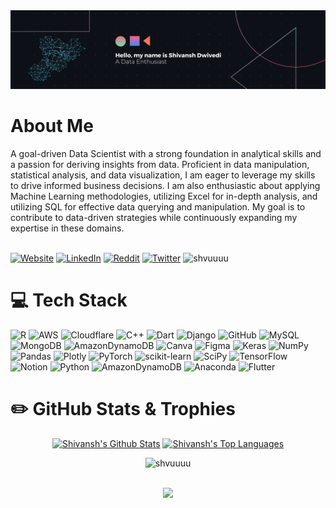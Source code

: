 <img src="https://github.com/shvuuuu/shvuuuu/blob/main/banner.png">

# About Me

<div>
A goal-driven Data Scientist with a strong foundation in analytical skills and a passion for deriving insights from data. Proficient in data manipulation, statistical analysis, and data visualization, I am eager to leverage my skills to drive informed business decisions. I am also enthusiastic about applying Machine Learning methodologies, utilizing Excel for in-depth analysis, and utilizing SQL for effective data querying and manipulation. My goal is to contribute to data-driven strategies while continuously expanding my expertise in these domains.
</div>
<br>

[![Website](https://img.shields.io/badge/website-000000?style=for-the-badge&logo=About.me&logoColor=white)](https://shivanshdwivedi.tech/) [![LinkedIn](https://img.shields.io/badge/linkedin-%230077B5.svg?style=for-the-badge&logo=linkedin&logoColor=white)](https://linkedin.com/in/shvuuuu) [![Reddit](https://img.shields.io/badge/Reddit-FF4500?style=for-the-badge&logo=reddit&logoColor=white)](https://reddit.com/user/shvuuuu) [![Twitter](https://img.shields.io/badge/Twitter-%231DA1F2.svg?style=for-the-badge&logo=Twitter&logoColor=white)](https://twitter.com/shvuuuu)  <img src="https://komarev.com/ghpvc/?username=shvuuuu&label=Profile%20views&color=0e75b6&style=for-the-badge" alt="shvuuuu"/>


# 💻 Tech Stack

![R](https://img.shields.io/badge/r-%23276DC3.svg?style=for-the-badge&logo=r&logoColor=white) ![AWS](https://img.shields.io/badge/AWS-%23FF9900.svg?style=for-the-badge&logo=amazon-aws&logoColor=white) ![Cloudflare](https://img.shields.io/badge/Cloudflare-F38020?style=for-the-badge&logo=Cloudflare&logoColor=white) ![C++](https://img.shields.io/badge/c++-%2300599C.svg?style=for-the-badge&logo=c%2B%2B&logoColor=white) ![Dart](https://img.shields.io/badge/dart-%230175C2.svg?style=for-the-badge&logo=dart&logoColor=white) ![Django](https://img.shields.io/badge/django-%23092E20.svg?style=for-the-badge&logo=django&logoColor=white) ![GitHub](https://img.shields.io/badge/GitHub-%23121011.svg?style=for-the-badge&logo=github&logoColor=white) ![MySQL](https://img.shields.io/badge/mysql-%2300f.svg?style=for-the-badge&logo=mysql&logoColor=white) ![MongoDB](https://img.shields.io/badge/MongoDB-%234ea94b.svg?style=for-the-badge&logo=mongodb&logoColor=white) ![AmazonDynamoDB](https://img.shields.io/badge/Amazon%20DynamoDB-4053D6?style=for-the-badge&logo=Amazon%20DynamoDB&logoColor=white) ![Canva](https://img.shields.io/badge/Canva-%2300C4CC.svg?style=for-the-badge&logo=Canva&logoColor=white) 	![Figma](https://img.shields.io/badge/figma-%23F24E1E.svg?style=for-the-badge&logo=figma&logoColor=white) ![Keras](https://img.shields.io/badge/Keras-%23D00000.svg?style=for-the-badge&logo=Keras&logoColor=white) ![NumPy](https://img.shields.io/badge/numpy-%23013243.svg?style=for-the-badge&logo=numpy&logoColor=white) ![Pandas](https://img.shields.io/badge/pandas-%23150458.svg?style=for-the-badge&logo=pandas&logoColor=white) ![Plotly](https://img.shields.io/badge/Plotly-%233F4F75.svg?style=for-the-badge&logo=plotly&logoColor=white) ![PyTorch](https://img.shields.io/badge/PyTorch-%23EE4C2C.svg?style=for-the-badge&logo=PyTorch&logoColor=white) ![scikit-learn](https://img.shields.io/badge/scikit--learn-%23F7931E.svg?style=for-the-badge&logo=scikit-learn&logoColor=white) ![SciPy](https://img.shields.io/badge/SciPy-%230C55A5.svg?style=for-the-badge&logo=scipy&logoColor=%white) ![TensorFlow](https://img.shields.io/badge/TensorFlow-%23FF6F00.svg?style=for-the-badge&logo=TensorFlow&logoColor=white) ![Notion](https://img.shields.io/badge/Notion-%23000000.svg?style=for-the-badge&logo=notion&logoColor=white) ![Python](https://img.shields.io/badge/python-3670A0?style=for-the-badge&logo=python&logoColor=ffdd54) ![AmazonDynamoDB](https://img.shields.io/badge/Amazon%20DynamoDB-4053D6?style=for-the-badge&logo=Amazon%20DynamoDB&logoColor=white) ![Anaconda](https://img.shields.io/badge/Anaconda-%2344A833.svg?style=for-the-badge&logo=anaconda&logoColor=white) ![Flutter](https://img.shields.io/badge/Flutter-%2302569B.svg?style=for-the-badge&logo=Flutter&logoColor=white)

# ✏️ GitHub Stats & Trophies
<div align="center">
    <a href="#"><img alt="Shivansh's Github Stats" src="https://github-readme-stats.vercel.app/api?username=shvuuuu&show_icons=true&include_all_commits=true&count_private=flase&theme=react&hide_border=true&bg_color=0D1117&title_color=5ce1e6&icon_color=5ce1e6" height="200"/></a>
    <a href="#"><img alt="Shivansh's Top Languages" src="https://github-readme-stats.vercel.app/api/top-langs/?username=shvuuuu&langs_count=10&layout=compact&theme=react&hide_border=true&bg_color=0D1117&title_color=5ce1e6&icon_color=5ce1e6" height="200"/></a>
   <p align="center"> <img src="https://komarev.com/ghpvc/?username=shvuuuu&label=Profile%20views&color=0e75b6&style=flat" alt="shvuuuu" /> </p>
</div>
<br>
<div align="center">
  <img src="https://github-profile-trophy.vercel.app/?username=shvuuuu&column=7&theme=darkhub&no-frame=true&no-bg=false&margin-w=4" />
</div>

